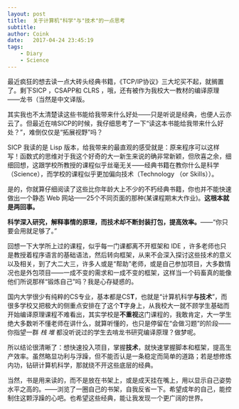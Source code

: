```yaml
---
layout: post
title:  关于计算机"科学"与"技术"的一点思考
subtitle:  
author: Coink
date:   2017-04-24 23:45:19
tags:
    - Diary
    - Science
---
```


最近疯狂的想去读一点大砖头经典书籍，《TCP/IP协议》三大坨买不起，就搁置了。剩下SICP ，CSAPP和 CLRS ，哦，还有被作为我校大一教材的编译原理——龙书（当然是中文译版。

其实我也不太清楚读这些书能给我带来什么好处——只是听说是经典，也便人云亦云了。但最近在啃SICP的时候，我仔细思考了一下“读这本书能给我带来什么好处？”，难倒仅仅是“拓展视野”吗？

SICP 我读的是 Lisp 版本，给我带来的最直观的感受就是：原来程序可以这样写！函数式的思维对于我这个好奇的大一新生来说的确非常新颖，但欣喜之余，细细回想，这跟学校所教授的课程似乎丝毫无关——经典书籍在教你什么是科学（Science），而学校的课程似乎更加偏向技术（Technology （or Skills））。

是的，你就算仔细阅读了这些比你年龄大上不少的不朽经典书籍，你也并不能快速做出一个静态 Web 网站——25个不同页面的那种(某课程期末大作业)。**这根本就是两回事。**

**科学深入研究，解释事情的原理，而技术却不断封装打包，提高效率。**——“你只要会用就足够了。”

回想一下大学所上过的课程，似乎每一门课都离不开框架和 IDE ，许多老师也只是教授着程序语言的基础语法，然后转向框架，从来不会深入探讨这些技术的意义以及相关，到了大二大三，许多人或是“帮助”老师，或是自己参加项目，大多数情况也是外包项目——一成不变的需求和一成不变的框架，这样当一个码畜真的能像他们所说那样“锻炼自己”吗？我是心存疑惑的。

国内大学很少有纯粹的CS专业，基本都是CS**T**，也就是“计算机科学**与技术**”，而很多学校又把极大的侧重点安排在了这个**T**字身上，从我校大一就不顾学生基础而开始编译原理课程不难看出，其实学校是**不重视**这门课程的，我敢肯定，大一学生绝大多数听不懂老师在讲什么，就算听懂的，也只是停留在“会做习题”的阶段——你指望一群 *栈 堆* 都没听说过的学生去啃龙书研究编译原理？做梦呢。

所以结论很清晰了：想快速投入项目，掌握**技术**，就快速掌握脚本和框架，提高生产效率。虽然略显功利与浮躁，但不能否认是一条稳定而简单的道路；若是想修炼内功，钻研计算机科学，那就绕不开这些底层的经典。

当然，书是用来读的，而不是放在书架上，或是成天挂在嘴上，用以显示自己姿势水平之高的。——浏览了一圈自己的书架，自我反省一下。希望成年的自己，能控制住这颗浮躁的心吧。也希望这些经典，能让我发现一个更广阔的世界。